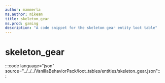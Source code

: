 ```yaml
---
author: mammerla
ms.author: mikeam
title: skeleton_gear
ms.prod: gaming
description: "A code snippet for the skeleton gear entity loot table"
---
```


# skeleton_gear

:::code language="json" source="../../../VanillaBehaviorPack/loot_tables/entities/skeleton_gear.json":::
